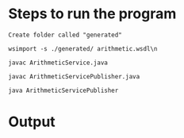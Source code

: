 # Steps to run the program

```
Create folder called "generated"
```

```
wsimport -s ./generated/ arithmetic.wsdl\n
```

```
javac ArithmeticService.java
```

```
javac ArithmeticServicePublisher.java
```

```
java ArithmeticServicePublisher
```

# Output
